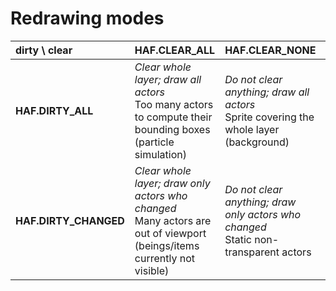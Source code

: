 # Redrawing modes #

| dirty \ clear | **HAF.CLEAR\_ALL** | **HAF.CLEAR\_NONE** | **HAF.CLEAR\_ACTORS** |
|:--------------|:-------------------|:--------------------|:----------------------|
| **HAF.DIRTY\_ALL** | _Clear whole layer; draw all actors_ <br /> Too many actors to compute their bounding boxes (particle simulation) | _Do not clear anything; draw all actors_ <br /> Sprite covering the whole layer (background) | _Clear bounding boxes of all actors, then draw them all_ <br /> When clearing the whole area is expensive (large canvas, few actors) |
| **HAF.DIRTY\_CHANGED** | _Clear whole layer; draw only actors who changed_ <br /> Many actors are out of viewport (beings/items currently not visible) | _Do not clear anything; draw only actors who changed_ <br /> Static non-transparent actors | _Clear union of changed bounding boxes, then draw those actors_ <br /> When redrawing an actor is expensive |